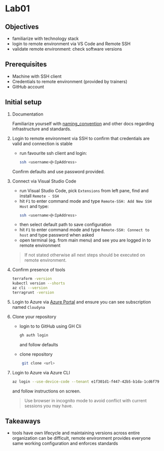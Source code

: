 # Lab01

## Objectives

- familiarize with technology stack
- login to remote environment via VS Code and Remote SSH
- validate remote environment: check software versions

## Prerequisites

- Machine with SSH client
- Credentials to remote environment (provided by trainers)
- GitHub account

## Initial setup

1. Documentation

   Familiarize yourself with [naming_convention](/docs/naming_convention.md) and other docs regarding infrastructure and standards.

2. Login to remote environment via SSH to confirm that credentials are valid and connection is stable

   - run favourite ssh client and login:
     ```bash
     ssh <username>@<IpAddress>
     ```
    Confirm defaults and use password provided.

3. Connect via Visual Studio Code

   - run Visual Studio Code, pick `Extensions` from left pane, find and install `Remote - SSH`
   - hit `F1` to enter command mode and type `Remote-SSH: Add New SSH Host` and type:
     ```bash
     ssh <username>@<IpAddress>
     ```
   - then select default path to save configuration
   - hit `F1` to enter command mode and type `Remote-SSH: Connect to host` and type password when asked
   - open terminal (eg. from main menu) and see you are logged in to remote environment

   >If not stated otherwise all next steps should be executed on remote environment.

4. Confirm presence of tools

   ```bash
   terraform -version
   kubectl version --shorts
   az cli --version
   terragrunt -version
   ```
5. Login to Azure via [Azure Portal](https://portal.azure.com) and ensure you can see subscription named `Cloudyna`

6. Clone your repository 
   
   - login to to GitHub using GH Cli
     ```bash
     gh auth login
     ```
     and follow defaults

   - clone repository
     ```bash
      git clone <url>
     ```

7. Login to Azure via Azure CLI

   ```bash
   az login --use-device-code --tenant e1f301d1-f447-42b5-b1da-1cd6f79ed0eb
   ```
   and follow instructions on screen.

   > Use browser in incognito mode to avoid conflict with current sessions you may have.

## Takeaways

- tools have own lifecycle and maintaining versions across entire organization can be difficult, remote environment provides everyone same working configuration and enforces standards
